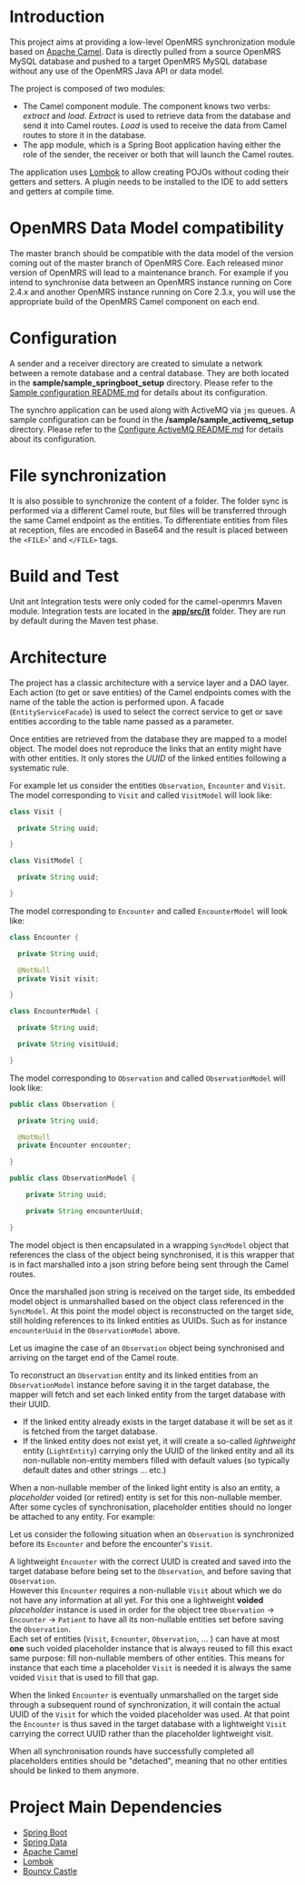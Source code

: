 # Introduction
This project aims at providing a low-level OpenMRS synchronization module based on [Apache Camel](https://camel.apache.org/manual/latest/faq/what-is-camel.html).
Data is directly pulled from a source OpenMRS MySQL database and pushed to a target OpenMRS MySQL database without any use of the OpenMRS Java API or data model.

The project is composed of two modules:
- The Camel component module. The component knows two verbs: _extract_ and _load_. _Extract_ is used to retrieve data from the database and send it into Camel routes. _Load_ is used to receive the data from Camel routes to store it in the database.
- The app module, which is a Spring Boot application having either the role of the sender, the receiver or both that will launch the Camel routes.

The application uses [Lombok](https://projectlombok.org/) to allow creating POJOs without coding their getters and setters. A plugin needs to be installed to the IDE to add setters and getters at compile time.

# OpenMRS Data Model compatibility
The master branch should be compatible with the data model of the version coming out of the master branch of OpenMRS Core.
Each released minor version of OpenMRS will lead to a maintenance branch.
For example if you intend to synchronise data between an OpenMRS instance running on Core 2.4.x and another OpenMRS instance running on Core 2.3.x, you will use the appropriate build of the OpenMRS Camel component on each end.

# Configuration
A sender and a receiver directory are created to simulate a network between a remote database and a central database. They are both located in the **sample/sample_springboot_setup** directory.
Please refer to the [Sample configuration README.md](./sample/sample_springboot_setup/README.md) for details about its configuration.

The synchro application can be used along with ActiveMQ via `jms` queues. A sample configuration can be found in the **/sample/sample_activemq_setup** directory.
Please refer to the [Configure ActiveMQ README.md](./sample/sample_activemq_setup/README.md) for details about its configuration.

# File synchronization
It is also possible to synchronize the content of a folder. The folder sync is performed via a different Camel route, but files will be transferred through the same Camel endpoint as the entities.
To differentiate entities from files at reception, files are encoded in Base64 and the result is placed between the `<FILE>`' and `</FILE>` tags.

# Build and Test
Unit ant Integration tests were only coded for the camel-openmrs Maven module.
Integration tests are located in the [**app/src/it**](./app/src/it) folder. They are run by default during the Maven test phase. 

# Architecture
The project has a classic architecture with a service layer and a DAO layer.
Each action (to get or save entities) of the Camel endpoints comes with the name of the table the action is performed upon.
A facade (`EntityServiceFacade`) is used to select the correct service to get or save entities according to the table name passed as a parameter.

Once entities are retrieved from the database they are mapped to a model object. The model does not reproduce the links that an entity might have with other entities. It only stores the _UUID_ of the linked entities following a systematic rule.

For example let us consider the entities `Observation`, `Encounter` and `Visit`.
The model corresponding to `Visit` and called `VisitModel` will look like:
```java
class Visit {

  private String uuid;

}

class VisitModel {

  private String uuid;

}
```
The model corresponding to `Encounter` and called `EncounterModel` will look like:
```java
class Encounter {

  private String uuid;

  @NotNull
  private Visit visit;

}

class EncounterModel {

  private String uuid;

  private String visitUuid;

}
```
The model corresponding to `Observation` and called `ObservationModel` will look like:
```java
public class Observation {

  private String uuid;

  @NotNull
  private Encounter encounter;

}

public class ObservationModel {

    private String uuid;

    private String encounterUuid;

}
```
The model object is then encapsulated in a wrapping `SyncModel` object that references the class of the object being synchronised, it is this wrapper that is in fact marshalled into a json string before being sent through the Camel routes.

Once the marshalled json string is received on the target side, its embedded model object is unmarshalled based on the object class referenced in the `SyncModel`. At this point the model object is reconstructed on the target side, still holding references to its linked entities as UUIDs. Such as for instance `encounterUuid` in the `ObservationModel` above.

Let us imagine the case of an `Observation` object being synchronised and arriving on the target end of the Camel route.

To reconstruct an `Observation` entity and its linked entities from an `ObservationModel` instance before saving it in the target database, the mapper will fetch and set each linked entity from the target database with their UUID.

* If the linked entity already exists in the target database it will be set as it is fetched from the target database.
* If the linked entity does not exist yet, it will create a so-called _lightweight_ entity (`LightEntity`) carrying only the UUID of the linked entity and all its non-nullable non-entity members filled with default values (so typically default dates and other strings ... etc.)

When a non-nullable member of the linked light entity is also an entity, a _placeholder_ voided (or retired) entity is set for this non-nullable member.
After some cycles of synchronisation, placeholder entities should no longer be attached to any entity. For example:

Let us consider the following situation when an `Observation` is synchronized before its `Encounter` and before the encounter's `Visit`.

A lightweight `Encounter` with the correct UUID is created and saved into the target database before being set to the `Observation`, and before saving that `Observation`.
<br/>However this `Encounter` requires a non-nullable `Visit` about which we do not have any information at all yet. For this one a lightweight **voided** _placeholder_ instance is used in order for the object tree `Observation` → `Encounter` → `Patient` to have all its non-nullable entities set before saving the `Observation`.
<br/>Each set of entities (`Visit`, `Ecnounter`, `Observation`, ... ) can have at most **one** such voided placeholder instance that is always reused to fill this exact same purpose: fill non-nullable members of other entities. This means for instance that each time a placeholder `Visit` is needed it is always the same voided `Visit` that is used to fill that gap.

When the linked `Encounter` is eventually unmarshalled on the target side through a subsequent round of synchronization, it will contain the actual UUID of the `Visit` for which the voided placeholder was used. At that point the `Encounter` is thus saved in the target database with a lightweight `Visit` carrying the correct UUID rather than the placeholder lightweight visit.

When all synchronisation rounds have successfully completed all placeholders entities should be "detached", meaning that no other entities should be linked to them anymore.

# Project Main Dependencies
* [Spring Boot](https://spring.io/projects/spring-boot)
* [Spring Data](https://spring.io/projects/spring-data)
* [Apache Camel](https://camel.apache.org/)
* [Lombok](https://projectlombok.org/)
* [Bouncy Castle](https://www.bouncycastle.org/fr/)
